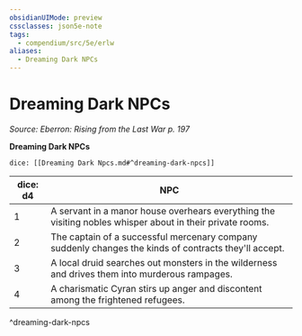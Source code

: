```yaml
---
obsidianUIMode: preview
cssclasses: json5e-note
tags:
  - compendium/src/5e/erlw
aliases:
  - Dreaming Dark NPCs
---
```

# Dreaming Dark NPCs
*Source: Eberron: Rising from the Last War p. 197* 

**Dreaming Dark NPCs**

`dice: [[Dreaming Dark Npcs.md#^dreaming-dark-npcs]]`

| dice: d4 | NPC |
|----------|-----|
| 1 | A servant in a manor house overhears everything the visiting nobles whisper about in their private rooms. |
| 2 | The captain of a successful mercenary company suddenly changes the kinds of contracts they'll accept. |
| 3 | A local druid searches out monsters in the wilderness and drives them into murderous rampages. |
| 4 | A charismatic Cyran stirs up anger and discontent among the frightened refugees. |
^dreaming-dark-npcs
